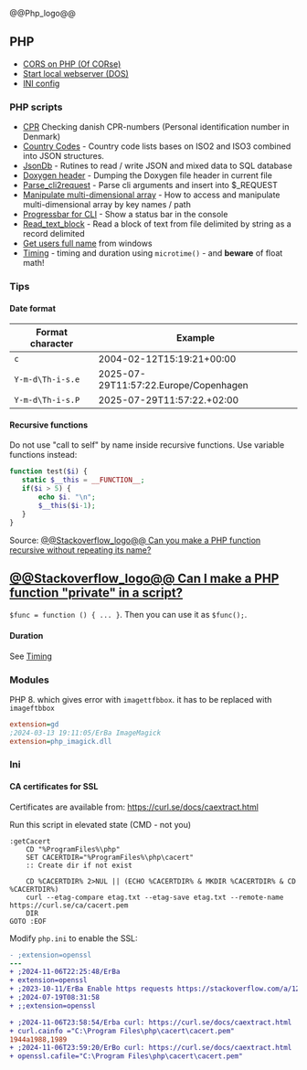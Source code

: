 @@Php_logo@@

## PHP 

- [CORS on PHP (Of CORse)](of-course.html)
- [Start local webserver (DOS)](local_server.html)
- [INI config](ini_config)

### PHP scripts

- [CPR](/cpr) Checking danish CPR-numbers (Personal identification number in Denmark)
- [Country Codes](/country.io/) - Country code lists bases on ISO2 and ISO3 combined into JSON structures.
- [JsonDb](/jsondb/) - Rutines to read / write JSON and mixed data to SQL database
- [Doxygen header](Doxygen/) - Dumping the Doxygen file header in current file
- [Parse_cli2request](parse_cli2request/) - Parse cli arguments and insert into $_REQUEST
- [Manipulate multi-dimensional array](Modify_structure/) - How to access and manipulate multi-dimensional array by key names / path
- [Progressbar for CLI](Progressbar/) - Show a status bar in the console
- [Read_text_block](Read_text_block/) - Read a block of text from file delimited by string as a record delimited
- [Get users full name](netuser) from windows
- [Timing](Timing/) - timing and duration using `microtime()` - and **beware** of float math!

### Tips

#### Date format

Format character | Example
---|---
`c`                | 2004-02-12T15:19:21+00:00
`Y-m-d\Th-i-s.e`   | 2025-07-29T11:57:22.Europe/Copenhagen
`Y-m-d\Th-i-s.P`   | 2025-07-29T11:57:22.+02:00

#### Recursive functions
Do not use "call to self" by name inside recursive functions. Use variable functions instead:

```php
function test($i) {
   static $__this = __FUNCTION__;
   if($i > 5) {
       echo $i. "\n";
       $__this($i-1);
   }
}
```
Source: [@@Stackoverflow_logo@@ Can you make a PHP function recursive without repeating its name?](https://stackoverflow.com/a/2719016)


## [@@Stackoverflow_logo@@ Can I make a PHP function "private" in a script?](https://stackoverflow.com/q/59420923/7485823)

`$func = function () { ... }`. Then you can use it as `$func();`.


#### Duration
See [Timing](Timing/)

### Modules

PHP 8. which gives error with  `imagettfbbox`. it has to be replaced with `imageftbbox`

```ini
extension=gd
;2024-03-13 19:11:05/ErBa ImageMagick
extension=php_imagick.dll
```


### Ini

#### CA certificates for SSL

Certificates are available from: https://curl.se/docs/caextract.html

Run this script in elevated state (CMD - not you)

```console
:getCacert
    CD "%ProgramFiles%\php"
    SET CACERTDIR="%ProgramFiles%\php\cacert"
    :: Create dir if not exist

    CD %CACERTDIR% 2>NUL || (ECHO %CACERTDIR% & MKDIR %CACERTDIR% & CD %CACERTDIR%)
    curl --etag-compare etag.txt --etag-save etag.txt --remote-name https://curl.se/ca/cacert.pem
    DIR
GOTO :EOF
```

Modify `php.ini` to enable the SSL:

```diff
- ;extension=openssl
---
+ ;2024-11-06T22:25:48/ErBa
+ extension=openssl
+ ;2023-10-11/ErBa Enable https requests https://stackoverflow.com/a/12587073
+ ;2024-07-19T08:31:58
+ ;;extension=openssl
```

```diff
+ ;2024-11-06T23:58:54/Erba curl: https://curl.se/docs/caextract.html
+ curl.cainfo ="C:\Program Files\php\cacert\cacert.pem"
1944a1988,1989
+ ;2024-11-06T23:59:20/ErBo curl: https://curl.se/docs/caextract.html
+ openssl.cafile="C:\Program Files\php\cacert\cacert.pem"
```
